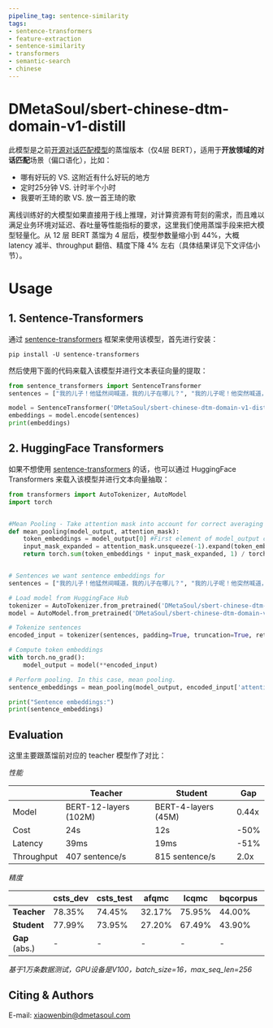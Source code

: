 ```yaml
---
pipeline_tag: sentence-similarity
tags:
- sentence-transformers
- feature-extraction
- sentence-similarity
- transformers
- semantic-search
- chinese
---
```


# DMetaSoul/sbert-chinese-dtm-domain-v1-distill

此模型是之前[开源对话匹配模型](https://huggingface.co/DMetaSoul/sbert-chinese-dtm-domain-v1)的蒸馏版本（仅4层 BERT），适用于**开放领域的对话匹配**场景（偏口语化），比如：

- 哪有好玩的 VS. 这附近有什么好玩的地方
- 定时25分钟 VS. 计时半个小时
- 我要听王琦的歌 VS. 放一首王琦的歌

离线训练好的大模型如果直接用于线上推理，对计算资源有苛刻的需求，而且难以满足业务环境对延迟、吞吐量等性能指标的要求，这里我们使用蒸馏手段来把大模型轻量化。从 12 层 BERT 蒸馏为 4 层后，模型参数量缩小到 44%，大概 latency 减半、throughput 翻倍、精度下降 4% 左右（具体结果详见下文评估小节）。

# Usage

## 1. Sentence-Transformers

通过  [sentence-transformers](https://www.SBERT.net) 框架来使用该模型，首先进行安装：

```
pip install -U sentence-transformers
```

然后使用下面的代码来载入该模型并进行文本表征向量的提取：

```python
from sentence_transformers import SentenceTransformer
sentences = ["我的儿子！他猛然间喊道，我的儿子在哪儿？", "我的儿子呢！他突然喊道，我的儿子在哪里？"]

model = SentenceTransformer('DMetaSoul/sbert-chinese-dtm-domain-v1-distill')
embeddings = model.encode(sentences)
print(embeddings)
```

## 2. HuggingFace Transformers

如果不想使用   [sentence-transformers](https://www.SBERT.net) 的话，也可以通过 HuggingFace Transformers 来载入该模型并进行文本向量抽取：

```python
from transformers import AutoTokenizer, AutoModel
import torch


#Mean Pooling - Take attention mask into account for correct averaging
def mean_pooling(model_output, attention_mask):
    token_embeddings = model_output[0] #First element of model_output contains all token embeddings
    input_mask_expanded = attention_mask.unsqueeze(-1).expand(token_embeddings.size()).float()
    return torch.sum(token_embeddings * input_mask_expanded, 1) / torch.clamp(input_mask_expanded.sum(1), min=1e-9)


# Sentences we want sentence embeddings for
sentences = ["我的儿子！他猛然间喊道，我的儿子在哪儿？", "我的儿子呢！他突然喊道，我的儿子在哪里？"]

# Load model from HuggingFace Hub
tokenizer = AutoTokenizer.from_pretrained('DMetaSoul/sbert-chinese-dtm-domain-v1-distill')
model = AutoModel.from_pretrained('DMetaSoul/sbert-chinese-dtm-domain-v1-distill')

# Tokenize sentences
encoded_input = tokenizer(sentences, padding=True, truncation=True, return_tensors='pt')

# Compute token embeddings
with torch.no_grad():
    model_output = model(**encoded_input)

# Perform pooling. In this case, mean pooling.
sentence_embeddings = mean_pooling(model_output, encoded_input['attention_mask'])

print("Sentence embeddings:")
print(sentence_embeddings)
```

## Evaluation

这里主要跟蒸馏前对应的 teacher 模型作了对比：

*性能*

|            | Teacher               | Student             | Gap   |
| ---------- | --------------------- | ------------------- | ----- |
| Model      | BERT-12-layers (102M) | BERT-4-layers (45M) | 0.44x |
| Cost       | 24s                   | 12s                 | -50%  |
| Latency    | 39ms                  | 19ms                | -51%  |
| Throughput | 407 sentence/s        | 815 sentence/s      | 2.0x  |

*精度*

|                | **csts_dev** | **csts_test** | **afqmc** | **lcqmc** | **bqcorpus** | **pawsx** | **xiaobu** | **Avg** |
| -------------- | ------------ | ------------- | --------- | --------- | ------------ | --------- | ---------- | ------- |
| **Teacher**    | 78.35%       | 74.45%        | 32.17%    | 75.95%    | 44.00%       | 14.50%    | 66.84%     | 55.17%  |
| **Student**    | 77.99%       | 73.95%        | 27.20%    | 67.49%    | 43.90%       | 10.79%    | 58.21%     | 51.36%  |
| **Gap** (abs.) | -            | -             | -         | -         | -            | -         | -          | -3.81%  |

*基于1万条数据测试，GPU设备是V100，batch_size=16，max_seq_len=256*

## Citing & Authors

E-mail: xiaowenbin@dmetasoul.com